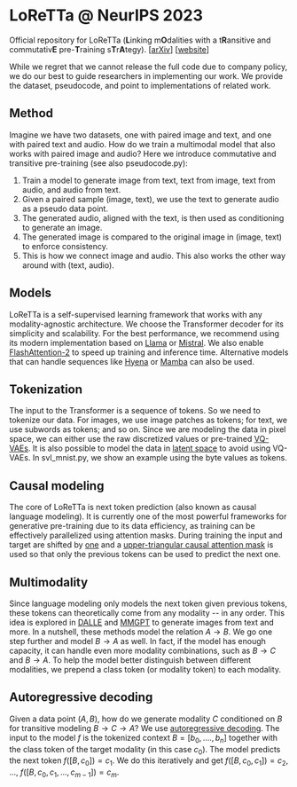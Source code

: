 # LoReTTa @ NeurIPS 2023
Official repository for LoReTTa ($`\textbf{L}`$inking m$`\textbf{O}`$dalities with a t$`\textbf{R}`$ansitive and commutativ$`\textbf{E}`$ pre-$`\textbf{T}`$raining s$`\textbf{T}`$r$`\textbf{A}`$tegy). [[arXiv](https://arxiv.org/abs/2305.14243)] [[website](https://nips.cc/virtual/2023/poster/70522)]


While we regret that we cannot release the full code due to company policy, we do our best to guide researchers in implementing our work. We provide the dataset, pseudocode, and point to implementations of related work. 

## Method

Imagine we have two datasets, one with paired image and text, and one with paired text and audio. How do we train a multimodal model that also works with paired image and audio? Here we introduce commutative and transitive pre-training (see also pseudocode.py): 

1. Train a model to generate image from text, text from image, text from audio, and audio from text.
2. Given a paired sample (image, text), we use the text to generate audio as a pseudo data point.
3. The generated audio, aligned with the text, is then used as conditioning to generate an image.
4. The generated image is compared to the original image in (image, text) to enforce consistency.
5. This is how we connect image and audio. This also works the other way around with (text, audio).

## Models

LoReTTa is a self-supervised learning framework that works with any modality-agnostic architecture. We choose the Transformer decoder for its simplicity and scalability. For the best performance, we recommend using its modern implementation based on [Llama](https://github.com/facebookresearch/llama/blob/main/llama/model.py) or [Mistral](https://github.com/mistralai/mistral-src/blob/main/mistral/model.py). We also enable [FlashAttention-2](https://github.com/Dao-AILab/flash-attention) to speed up training and inference time. Alternative models that can handle sequences like [Hyena](https://github.com/HazyResearch/flash-fft-conv) or [Mamba](https://github.com/state-spaces/mamba) can also be used.

## Tokenization

The input to the Transformer is a sequence of tokens. So we need to tokenize our data. For images, we use image patches as tokens; for text, we use subwords as tokens; and so on. Since we are modeling the data in pixel space, we can either use the raw discretized values or pre-trained [VQ-VAEs](https://github.com/openai/DALL-E). It is also possible to model the data in [latent space](https://arxiv.org/abs/2309.17080) to avoid using VQ-VAEs. In svl_mnist.py, we show an example using the byte values as tokens.

## Causal modeling

The core of LoReTTa is next token prediction (also known as causal language modeling). It is currently one of the most powerful frameworks for generative pre-training due to its data efficiency, as training can be effectively parallelized using attention masks. During training the input and target are shifted by [one](https://github.com/jzhang38/TinyLlama/blob/bf122247c486b6b897050e98cbb7bedae8eeba73/pretrain/tinyllama.py#L165) and a [upper-triangular causal attention mask](https://github.com/karpathy/minGPT/blob/37baab71b9abea1b76ab957409a1cc2fbfba8a26/mingpt/model.py#L63) is used so that only the previous tokens can be used to predict the next one.

## Multimodality

Since language modeling only models the next token given previous tokens, these tokens can theoretically come from any modality -- in any order. This idea is explored in [DALLE](https://github.com/lucidrains/DALLE-pytorch/blob/58c1e1a4fef10725a79bd45cdb5581c03e3e59e7/dalle_pytorch/dalle_pytorch.py#L576) and [MMGPT](https://github.com/mugen-org/MUGEN_baseline/blob/eb0c35b82a1cc3058bbe364f59a423294fb59e20/lib/models/gpt/gpt.py#L109) to generate images from text and more. In a nutshell, these methods model the relation $`A \rightarrow B`$. We go one step further and model $`B \rightarrow A`$ as well. In fact, if the model has enough capacity, it can handle even more modality combinations, such as $`B \rightarrow C`$ and $`B \rightarrow A`$. To help the model better distinguish between different modalities, we prepend a class token (or modality token) to each modality.

## Autoregressive decoding

Given a data point $`(A, B)`$, how do we generate modality $`C`$ conditioned on $`B`$ for transitive modeling $`B \rightarrow C \rightarrow A`$? We use [autoregressive decoding](https://github.com/karpathy/nanoGPT/blob/eba36e84649f3c6d840a93092cb779a260544d08/model.py#L306). The input to the model $`f`$ is the tokenized context $`B = [b_0, ...., b_n]`$ together with the class token of the target modality (in this case $`c_0`$). The model predicts the next token $`f([B, c_0]) = c_1`$. We do this iteratively and get $`f([B, c_0, c_1]) = c_2`$, ..., $`f([B, c_0, c_1, ..., c_{m-1}]) = c_m`$.
